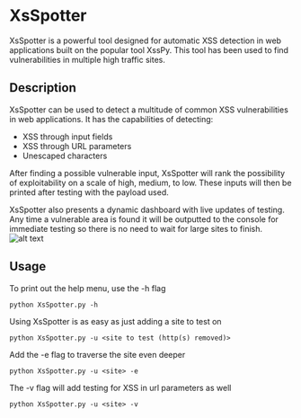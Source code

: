 # XsSpotter
XsSpotter is a powerful tool designed for automatic XSS detection in web applications built on the popular tool XssPy. This tool has been used to find vulnerabilities in multiple high traffic sites.

## Description
XsSpotter can be used to detect a multitude of common XSS vulnerabilities in web applications. It has the capabilities of detecting:
* XSS through input fields
* XSS through URL parameters
* Unescaped characters

After finding a possible vulnerable input, XsSpotter will rank the possibility of exploitability on a scale of high, medium, to low. These inputs will then be printed after testing with the payload used.

XsSpotter also presents a dynamic dashboard with live updates of testing. Any time a vulnerable area is found it will be outputted to the console for immediate testing so there is no need to wait for large sites to finish.
 ![alt text](http://XsSpotterDash.png)

## Usage
To print out the help menu, use the -h flag
```
python XsSpotter.py -h
```
Using XsSpotter is as easy as just adding a site to test on
```
python XsSpotter.py -u <site to test (http(s) removed)>
```
Add the -e flag to traverse the site even deeper
```
python XsSpotter.py -u <site> -e
```
The -v flag will add testing for XSS in url parameters as well
```
python XsSpotter.py -u <site> -v
```
